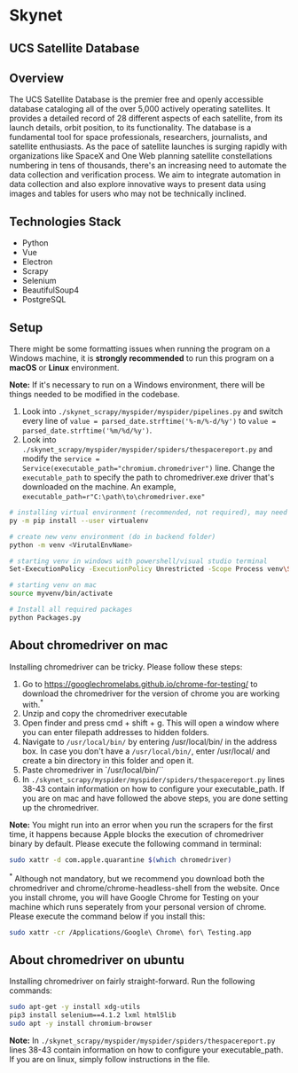 # Skynet
## UCS Satellite Database

## Overview

The UCS Satellite Database is the premier free and openly accessible database cataloging all of the over 5,000 actively operating satellites. It provides a detailed record of 28 different aspects of each satellite, from its launch details, orbit position, to its functionality. The database is a fundamental tool for space professionals, researchers, journalists, and satellite enthusiasts. As the pace of satellite launches is surging rapidly with organizations like SpaceX and One Web planning satellite constellations numbering in tens of thousands, there's an increasing need to automate the data collection and verification process. We aim to integrate automation in data collection and also explore innovative ways to present data using images and tables for users who may not be technically inclined.

## Technologies Stack
- Python
- Vue
- Electron
- Scrapy
- Selenium
- BeautifulSoup4
- PostgreSQL

## Setup
There might be some formatting issues when running the program on a Windows machine, it is **strongly recommended** to 
run this program on a **macOS** or **Linux** environment.

**Note:** If it's necessary to run on a Windows environment, there will be things needed to be modified in the codebase.
1. Look into `./skynet_scrapy/myspider/myspider/pipelines.py` and switch every line of `value = parsed_date.strftime('%-m/%-d/%y')` 
to `value = parsed_date.strftime('%m/%d/%y')`.
2. Look into `./skynet_scrapy/myspider/myspider/spiders/thespacereport.py` and modify the `service = Service(executable_path="chromium.chromedriver")` line. Change the `executable_path` to specify the path to chromedriver.exe driver that's downloaded on the machine. An example, `executable_path=r"C:\path\to\chromedriver.exe"`
```bash
# installing virtual environment (recommended, not required), may need --user flag
py -m pip install --user virtualenv

# create new venv environment (do in backend folder)
python -m venv <VirutalEnvName>

# starting venv in windows with powershell/visual studio terminal
Set-ExecutionPolicy -ExecutionPolicy Unrestricted -Scope Process venv\Scripts\Activate.ps1

# starting venv on mac
source myvenv/bin/activate

# Install all required packages
python Packages.py
```

## About chromedriver on mac
Installing chromedriver can be tricky. Please follow these steps:
1. Go to https://googlechromelabs.github.io/chrome-for-testing/ to download the chromedriver for the version of chrome you are working with.<sup>*</sup>
2. Unzip and copy the chromedriver executable
3. Open finder and press cmd + shift + g. This will open a window where you can enter filepath addresses to hidden folders.
4. Navigate to `/usr/local/bin/` by entering /usr/local/bin/ in the address box. In case you don't have a `/usr/local/bin/`, enter /usr/local/ and create a bin directory in this folder and open it.
5. Paste chromedriver in `/usr/local/bin/``
6. In `./skynet_scrapy/myspider/myspider/spiders/thespacereport.py` lines 38-43 contain information on how to configure your executable_path. If you are on mac and have followed the above steps, you are done setting up the chromedriver.

**Note:** You might run into an error when you run the scrapers for the first time, it happens because Apple blocks the execution of chromedriver binary by default. Please execute the following command in terminal:
```bash
sudo xattr -d com.apple.quarantine $(which chromedriver)
```

<sup>*</sup> Although not mandatory, but we recommend you download both the chromedriver and chrome/chrome-headless-shell from the website. Once you install chrome, you will have Google Chrome for Testing on your machine which runs seperately from your personal version of chrome. Please execute the command below if you install this:
```bash
sudo xattr -cr /Applications/Google\ Chrome\ for\ Testing.app
```

## About chromedriver on ubuntu
Installing chromedriver on fairly straight-forward. Run the following commands:
```bash
sudo apt-get -y install xdg-utils
pip3 install selenium==4.1.2 lxml html5lib
sudo apt -y install chromium-browser
```

**Note:** In `./skynet_scrapy/myspider/myspider/spiders/thespacereport.py` lines 38-43 contain information on how to configure your executable_path. If you are on linux, simply follow instructions in the file.
